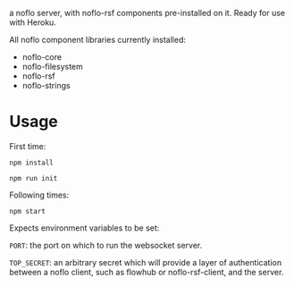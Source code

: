 a noflo server, with noflo-rsf components pre-installed on it. Ready for use with Heroku.

All noflo component libraries currently installed: 
- noflo-core
- noflo-filesystem
- noflo-rsf
- noflo-strings

# Usage

First time:

`npm install`

`npm run init`

Following times:

`npm start`


Expects environment variables to be set:

`PORT`: the port on which to run the websocket server.

`TOP_SECRET`: an arbitrary secret which will provide a layer of authentication between a noflo client, such as flowhub or noflo-rsf-client, and the server.
